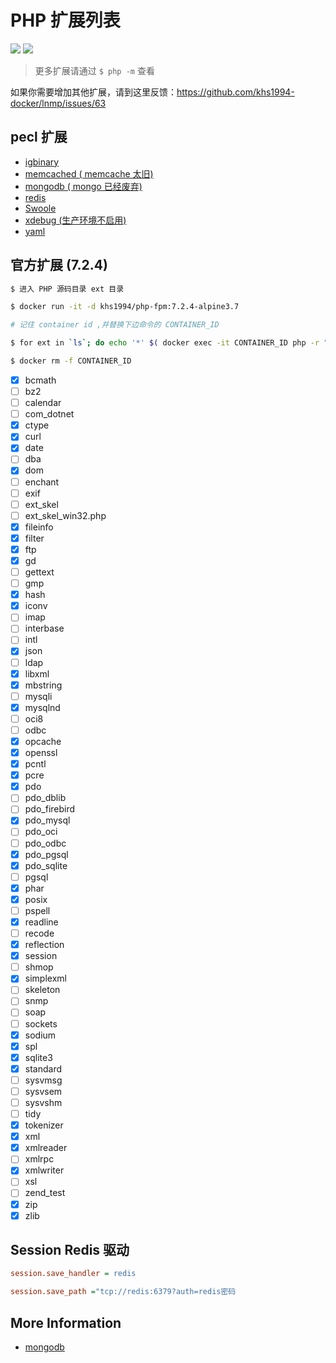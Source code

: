 # PHP 扩展列表

[![](https://img.shields.io/badge/AD-%E8%85%BE%E8%AE%AF%E4%BA%91%E5%AE%B9%E5%99%A8%E6%9C%8D%E5%8A%A1-blue.svg)](https://cloud.tencent.com/redirect.php?redirect=10058&cps_key=3a5255852d5db99dcd5da4c72f05df61) [![](https://img.shields.io/badge/Support-%E8%85%BE%E8%AE%AF%E4%BA%91%E8%87%AA%E5%AA%92%E4%BD%93-brightgreen.svg)](https://cloud.tencent.com/developer/support-plan?invite_code=13vokmlse8afh)

> 更多扩展请通过 `$ php -m` 查看

如果你需要增加其他扩展，请到这里反馈：https://github.com/khs1994-docker/lnmp/issues/63

## pecl 扩展

* [igbinary](http://pecl.php.net/package/igbinary)
* [memcached ( memcache 太旧)](https://pecl.php.net/package/memcached)
* [mongodb ( mongo 已经废弃)](https://pecl.php.net/package/mongodb)
* [redis](https://pecl.php.net/package/redis)
* [Swoole](http://pecl.php.net/package/swoole)
* [xdebug (生产环境不启用)](https://pecl.php.net/package/xdebug)
* [yaml](http://pecl.php.net/package/yaml)

## 官方扩展 (7.2.4)

```bash
$ 进入 PHP 源码目录 ext 目录

$ docker run -it -d khs1994/php-fpm:7.2.4-alpine3.7

# 记住 container id ,并替换下边命令的 CONTAINER_ID

$ for ext in `ls`; do echo '*' $( docker exec -it CONTAINER_ID php -r "if(extension_loaded('$ext')){echo '[x] $ext';}else{echo '[ ] $ext';}" ); done

$ docker rm -f CONTAINER_ID
```

* [x] bcmath
* [ ] bz2
* [ ] calendar
* [ ] com_dotnet
* [x] ctype
* [x] curl
* [x] date
* [ ] dba
* [x] dom
* [ ] enchant
* [ ] exif
* [ ] ext_skel
* [ ] ext_skel_win32.php
* [x] fileinfo
* [x] filter
* [x] ftp
* [x] gd
* [ ] gettext
* [ ] gmp
* [x] hash
* [x] iconv
* [ ] imap
* [ ] interbase
* [ ] intl
* [x] json
* [ ] ldap
* [x] libxml
* [x] mbstring
* [ ] mysqli
* [x] mysqlnd
* [ ] oci8
* [ ] odbc
* [x] opcache
* [x] openssl
* [x] pcntl
* [x] pcre
* [x] pdo
* [ ] pdo_dblib
* [ ] pdo_firebird
* [x] pdo_mysql
* [ ] pdo_oci
* [ ] pdo_odbc
* [x] pdo_pgsql
* [x] pdo_sqlite
* [ ] pgsql
* [x] phar
* [x] posix
* [ ] pspell
* [x] readline
* [ ] recode
* [x] reflection
* [x] session
* [ ] shmop
* [x] simplexml
* [ ] skeleton
* [ ] snmp
* [ ] soap
* [ ] sockets
* [x] sodium
* [x] spl
* [x] sqlite3
* [x] standard
* [ ] sysvmsg
* [ ] sysvsem
* [ ] sysvshm
* [ ] tidy
* [x] tokenizer
* [x] xml
* [x] xmlreader
* [ ] xmlrpc
* [x] xmlwriter
* [ ] xsl
* [ ] zend_test
* [x] zip
* [x] zlib

## Session Redis 驱动

```ini
session.save_handler = redis

session.save_path ="tcp://redis:6379?auth=redis密码
```

## More Information

* [mongodb](https://github.com/mongodb/mongo-php-driver)
